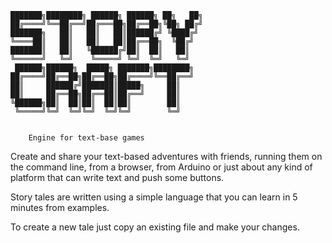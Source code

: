 

	███████╗████████╗ ██████╗ ██████╗ ██╗   ██╗
	██╔════╝╚══██╔══╝██╔═══██╗██╔══██╗╚██╗ ██╔╝
	███████╗   ██║   ██║   ██║██████╔╝ ╚████╔╝
	╚════██║   ██║   ██║   ██║██╔══██╗  ╚██╔╝
	███████║   ██║   ╚██████╔╝██║  ██║   ██║
	╚══════╝   ╚═╝    ╚═════╝ ╚═╝  ╚═╝   ╚═╝
	 ██████╗██████╗  █████╗ ███████╗████████╗
	██╔════╝██╔══██╗██╔══██╗██╔════╝╚══██╔══╝
	██║     ██████╔╝███████║█████╗     ██║
	██║     ██╔══██╗██╔══██║██╔══╝     ██║
	╚██████╗██║  ██║██║  ██║██║        ██║
 	 ╚═════╝╚═╝  ╚═╝╚═╝  ╚═╝╚═╝        ╚═╝


        Engine for text-base games


Create and share your text-based adventures
with friends, running them on the command line,
from a browser, from Arduino or just about any
kind of platform that can write text and push
some buttons.

Story tales are written using a simple language
that you can learn in 5 minutes from examples.

To create a new tale just copy an existing file
and make your changes.

